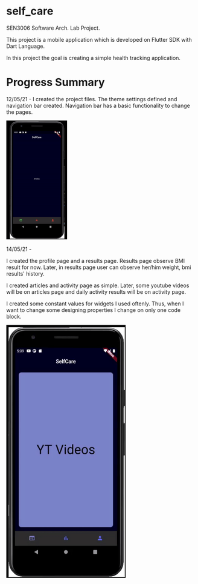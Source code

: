 # self_care

SEN3006 Software Arch. Lab Project.

This project is a mobile application which is developed on Flutter SDK with Dart Language. 

In this project the goal is creating a simple health tracking application. 


# Progress Summary

12/05/21 - I created the project files. The theme settings defined and navigation bar created. Navigation bar has a basic functionality to change the pages. 

![First Dev](https://github.com/burhanemirkeles/SEN3006project/blob/main/images%20of%20project/ezgif.com-gif-maker.gif?raw=true) 

14/05/21 - 

I created the profile page and a results page. Results page observe BMI result for now. Later, in results page user can observe her/him weight, bmi results' history.

I created articles and activity page as simple. Later, some youtube videos will be on articles page and daily activity results will be on activity page.

I created some constant values for widgets I used oftenly. Thus, when I want to change some designing properties I change on only one code block.

![Sec Dev](https://github.com/burhanemirkeles/SEN3006project/blob/main/images%20of%20project/gif2.gif)
